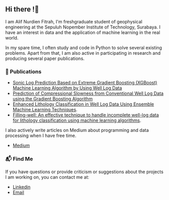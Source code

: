 ## Hi there !👋
I am Alif Nurdien Fitrah, I'm freshgraduate student of geophysical engineering at the Sepuluh Nopember Institute of Technology, Surabaya. I have an interest in data and the application of machine learning in the real world. 

In my spare time, I often study and code in Python to solve several existing problems. Apart from that, I am also active in participating in research and producing several paper publications.

### 📄 Publications
- [Sonic Log Prediction Based on Extreme Gradient Boosting (XGBoost) Machine Learning Algorithm by Using Well Log Data](https://doi.org/10.1051/bioconf/20248909003)
- [Prediction of Compressional Slowness from Conventional Well Log Data using the Gradient Boosting Algorithm](https://iopscience.iop.org/article/10.1088/1755-1315/1288/1/012024/meta)
- [Enhanced Lithology Classification in Well Log Data Using Ensemble Machine Learning Techniques](https://doi.org/10.1109/AIMS61812.2024.10512485).
- [Filling-well: An effective technique to handle incomplete well-log data for lithology classification using machine learning algorithms](https://doi.org/10.1016/j.mex.2024.103127).

I also actively write articles on Medium about programming and data processing when I have free time.
- [Medium](https://medium.com/@alifnurdien27)

### 📬 Find Me
If you have questions or provide criticism or suggestions about the projects I am working on, you can contact me at:
- [Linkedin](www.linkedin.com/in/alifnurfitrah)
- [Email](alifnurdien27@gmail.com)










